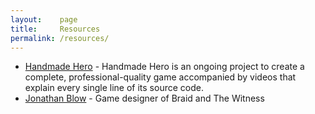 ```yaml
---
layout:    page
title:     Resources
permalink: /resources/
---
```


- [Handmade Hero](https://hero.handmade.network/) - Handmade Hero is an ongoing project to create a complete, professional-quality game accompanied by videos that explain every single line of its source code.
- [Jonathan Blow](https://twitter.com/Jonathan_Blow) - Game designer of Braid and The Witness
